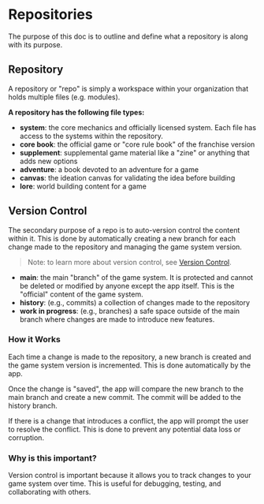 # Repositories

The purpose of this doc is to outline and define what a repository is along with its purpose.

## Repository

A repository or "repo" is simply a workspace within your organization that holds multiple files (e.g. modules).

**A repository has the following file types:**

- **system**: the core mechanics and officially licensed system. Each file has access to the systems within the repository.
- **core book**: the official game or "core rule book" of the franchise version
- **supplement**: supplemental game material like a "zine" or anything that adds new options
- **adventure**: a book devoted to an adventure for a game
- **canvas**: the ideation canvas for validating the idea before building
- **lore**: world building content for a game

## Version Control

The secondary purpose of a repo is to auto-version control the content within it. This is done by automatically creating a new branch for each change made to the repository and managing the game system version.

> Note: to learn more about version control, see [Version Control](/docs/version-control).

- **main**: the main "branch" of the game system. It is protected and cannot be deleted or modified by anyone except the app itself. This is the "official" content of the game system.
- **history**: (e.g., commits) a collection of changes made to the repository
- **work in progress**: (e.g., branches) a safe space outside of the main branch where changes are made to introduce new features.

### How it Works

Each time a change is made to the repository, a new branch is created and the game system version is incremented. This is done automatically by the app.

Once the change is "saved", the app will compare the new branch to the main branch and create a new commit. The commit will be added to the history branch.

If there is a change that introduces a conflict, the app will prompt the user to resolve the conflict. This is done to prevent any potential data loss or corruption.

### Why is this important?

Version control is important because it allows you to track changes to your game system over time. This is useful for debugging, testing, and collaborating with others.
